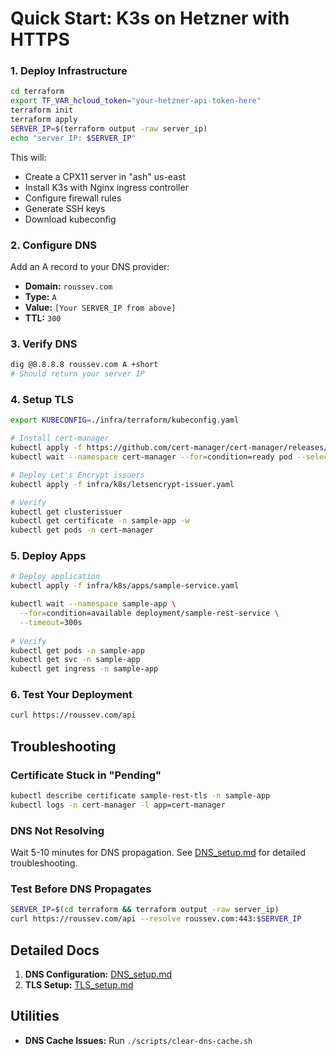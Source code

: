 # Quick Start: K3s on Hetzner with HTTPS

### 1. Deploy Infrastructure
```bash
cd terraform
export TF_VAR_hcloud_token="your-hetzner-api-token-here"
terraform init
terraform apply
SERVER_IP=$(terraform output -raw server_ip)
echo "server IP: $SERVER_IP"
```

This will:
- Create a CPX11 server in "ash" us-east
- Install K3s with Nginx ingress controller
- Configure firewall rules
- Generate SSH keys
- Download kubeconfig

### 2. Configure DNS
Add an A record to your DNS provider:
- **Domain:** `roussev.com`
- **Type:** `A`
- **Value:** `[Your SERVER_IP from above]`
- **TTL:** `300`

### 3. Verify DNS
```bash
dig @8.8.8.8 roussev.com A +short
# Should return your server IP
```

### 4. Setup TLS
```bash
export KUBECONFIG=./infra/terraform/kubeconfig.yaml

# Install cert-manager
kubectl apply -f https://github.com/cert-manager/cert-manager/releases/download/v1.13.2/cert-manager.yaml
kubectl wait --namespace cert-manager --for=condition=ready pod --selector=app.kubernetes.io/instance=cert-manager --timeout=300s

# Deploy Let's Encrypt issuers
kubectl apply -f infra/k8s/letsencrypt-issuer.yaml

# Verify
kubectl get clusterissuer
kubectl get certificate -n sample-app -w
kubectl get pods -n cert-manager
```

### 5. Deploy Apps
```bash
# Deploy application
kubectl apply -f infra/k8s/apps/sample-service.yaml

kubectl wait --namespace sample-app \
  --for=condition=available deployment/sample-rest-service \
  --timeout=300s
  
# Verify
kubectl get pods -n sample-app
kubectl get svc -n sample-app
kubectl get ingress -n sample-app
```

### 6. Test Your Deployment
```bash
curl https://roussev.com/api
```

## Troubleshooting

### Certificate Stuck in "Pending"
```bash
kubectl describe certificate sample-rest-tls -n sample-app
kubectl logs -n cert-manager -l app=cert-manager
```

### DNS Not Resolving
Wait 5-10 minutes for DNS propagation. See [DNS_setup.md](DNS_setup.md) for detailed troubleshooting.

### Test Before DNS Propagates
```bash
SERVER_IP=$(cd terraform && terraform output -raw server_ip)
curl https://roussev.com/api --resolve roussev.com:443:$SERVER_IP
```

## Detailed Docs

1. **DNS Configuration:** [DNS_setup.md](DNS_setup.md)
2. **TLS Setup:** [TLS_setup.md](TLS_setup.md)

## Utilities

- **DNS Cache Issues:** Run `./scripts/clear-dns-cache.sh`

